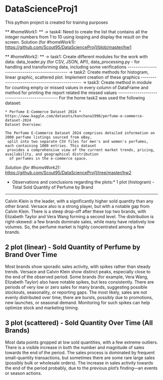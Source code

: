 # DataScienceProj1
This python project is created for training purposes

** #homeWork1: **
 -> task4:
    Need to create the list that contains all the integer numbers from 1
     to 10 using looping and display
     the result on the screen. 
    Solution (for #homeWork1):
    https://github.com/Scout95/DataScienceProj1/blob/master/hw1

** #homeWork2: **
 -> task1: 
    Create different modules for the work with data: data_loader.py 
    (for CSV, JSON, API), data_processing.py
     - for handling and 
    transforming data, including some verifications
    -----------------------------------------------
-> task2: 
    Create methods for histogram, linear graphic, scattered plot. 
    Implement creation of these graphics
    -----------------------------------------------
-> task3: 
    Create method in module for counting empty or missed values in
     every column of DataFrame and method for 
    printing the report related the missed values
    -----------------------------------------------
    For the home task2 was used the following dataset: 
    
    * Perfume E-Commerce Dataset 2024 *
    https://www.kaggle.com/datasets/kanchana1990/perfume-e-commerce-dataset-2024
    Dataset Overview:
    
    The Perfume E-Commerce Dataset 2024 comprises detailed information on 2000 perfume listings sourced from eBay,
     split into two separate CSV files for men's and women's perfumes, each containing 1000 entries. This dataset 
     provides a comprehensive view of the current market trends, pricing, availability, and geographical distribution
      of perfumes in the e-commerce space.

 *Solution (for #homeWork2):*
 https://github.com/Scout95/DataScienceProj1/tree/master/hw2

 * Observations and conclusions regarding the plots:*
1 plot (histogram) - Total Sold Quantity of Perfume by Brand
 -----------------------------------------------------------
Calvin Klein is the leader, with a significantly higher sold quantity than any other brand.
Versace also is a strong player, but with a notable gap from Calvin Klein.
There is a steep drop-off after these top two brands, with Elizabeth Taylor and Vera Wang forming a second level.
The distribution is right-skewed: a few brands dominate sales, while many have relatively low volumes.
So, the perfume market is highly concentrated among a few brands.

2 plot (linear) - Sold Quantity of Perfume by Brand Over Time
 -----------------------------------------------------------
Most brands show sporadic sales activity, with spikes rather than steady trends.
Versace and Calvin Klein show distinct peaks, especially close to the end of the observed period.
Some brands (for example, Vera Wang, Elizabeth Taylor) also have notable spikes, but less consistently.
There are periods of very low or zero sales for many brands, suggesting possible stockouts, seasonality, or reporting gaps.
The most likely, sales are not evenly distributed over time; there are bursts, possibly due to promotions, new launches, 
or seasonal demand.
Monitoring for such spikes can help optimize stock and marketing timing.

3 plot (scattered) - Sold Quantity Over Time (All Brands)
 ------------------------------------------------------------
Most data points gropped at low sold quantities, with a few extreme outliers.
There is a visible increase in both the number and magnitude of sales towards the end of the period.
The sales process is dominated by frequent small-quantity transactions, but sometimes there are some rare large sales
 (possibly bulk or wholesale orders).
The increase in sales activity towards the end of the period probably, due to the previous plot’s finding—an events or
 season actions.


